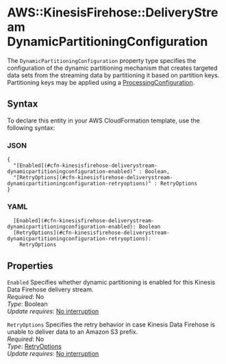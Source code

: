 # AWS::KinesisFirehose::DeliveryStream DynamicPartitioningConfiguration<a name="aws-properties-kinesisfirehose-deliverystream-dynamicpartitioningconfiguration"></a>

The `DynamicPartitioningConfiguration` property type specifies the configuration of the dynamic partitioning mechanism that creates targeted data sets from the streaming data by partitioning it based on partition keys\. Partitioning keys may be applied using a [ProcessingConfiguration](#aws-properties-kinesisfirehose-deliverystream-processingconfiguration.md).

## Syntax<a name="aws-properties-kinesisfirehose-deliverystream-dynamicpartitioningconfiguration-syntax"></a>

To declare this entity in your AWS CloudFormation template, use the following syntax:

### JSON<a name="aws-properties-kinesisfirehose-deliverystream-dynamicpartitioningconfiguration-syntax.json"></a>

```
{
  "[Enabled](#cfn-kinesisfirehose-deliverystream-dynamicpartitioningconfiguration-enabled)" : Boolean,
  "[RetryOptions](#cfn-kinesisfirehose-deliverystream-dynamicpartitioningconfiguration-retryoptions)" : RetryOptions
}
```

### YAML<a name="aws-properties-kinesisfirehose-deliverystream-dynamicpartitioningconfiguration-syntax.yaml"></a>

```
  [Enabled](#cfn-kinesisfirehose-deliverystream-dynamicpartitioningconfiguration-enabled): Boolean
  [RetryOptions](#cfn-kinesisfirehose-deliverystream-dynamicpartitioningconfiguration-retryoptions): 
    RetryOptions
```

## Properties<a name="aws-properties-kinesisfirehose-deliverystream-dynamicpartitioningconfiguration-properties"></a>

`Enabled`  <a name="cfn-kinesisfirehose-deliverystream-dynamicpartitioningconfiguration-enabled"></a>
Specifies whether dynamic partitioning is enabled for this Kinesis Data Firehose delivery stream\.  
*Required*: No  
*Type*: Boolean  
*Update requires*: [No interruption](https://docs.aws.amazon.com/AWSCloudFormation/latest/UserGuide/using-cfn-updating-stacks-update-behaviors.html#update-no-interrupt)

`RetryOptions`  <a name="cfn-kinesisfirehose-deliverystream-dynamicpartitioningconfiguration-retryoptions"></a>
Specifies the retry behavior in case Kinesis Data Firehose is unable to deliver data to an Amazon S3 prefix\.  
*Required*: No  
*Type*: [RetryOptions](aws-properties-kinesisfirehose-deliverystream-retryoptions.md)  
*Update requires*: [No interruption](https://docs.aws.amazon.com/AWSCloudFormation/latest/UserGuide/using-cfn-updating-stacks-update-behaviors.html#update-no-interrupt)
